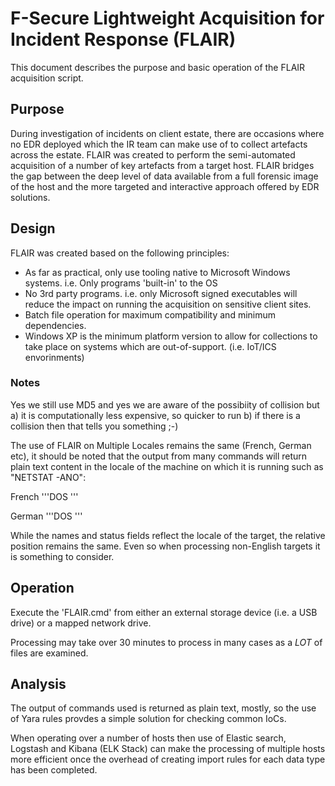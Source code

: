 # F-Secure Lightweight Acquisition for Incident Response (FLAIR)

This document describes the purpose and basic operation of the FLAIR acquisition script.

## Purpose

During investigation of incidents on client estate, there are occasions where no EDR deployed which the IR team can make use of to collect artefacts across the estate. FLAIR was created to perform the semi-automated acquisition of a number of key artefacts from a target host.
FLAIR bridges the gap between the deep level of data available from a full forensic image of the host and the more targeted and interactive approach offered by EDR solutions.

## Design

FLAIR was created based on the following principles:

* As far as practical, only use tooling native to Microsoft Windows systems. i.e. Only programs 'built-in' to the OS
* No 3rd party programs. i.e. only Microsoft signed executables will reduce the impact on running the acquisition on sensitive client sites.
* Batch file operation for maximum compatibility and minimum dependencies.
* Windows XP is the minimum platform version to allow for collections to take place on systems which are out-of-support. (i.e. IoT/ICS envorinments)

### Notes

Yes we still use MD5 and yes we are aware of the possibiity of collision but 
a) it is computationally less expensive, so quicker to run
b) if there is a collision then that tells you something ;-)

The use of FLAIR on Multiple Locales remains the same (French, German etc), it should be noted that the output from many commands will return plain text content in the locale of the machine on which it is running such as "NETSTAT -ANO":

French
'''DOS
'''

German
'''DOS
'''

While the names and status fields reflect the locale of the target, the relative position remains the same. Even so when processing non-English targets it is something to consider.

## Operation

Execute the 'FLAIR.cmd' from either an external storage device (i.e. a USB drive) or a mapped network drive.

Processing may take over 30 minutes to process in many cases as a *LOT* of files are examined. 

## Analysis

The output of commands used is returned as plain text, mostly, so the use of Yara rules provdes a simple solution for checking common IoCs. 

When operating over a number of hosts then use of Elastic search, Logstash and Kibana (ELK Stack) can make the processing of multiple hosts more efficient once the overhead of creating import rules for each data type has been completed.
